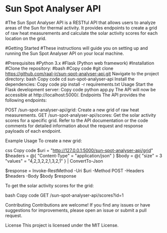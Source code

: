 # Sun Spot Analyser API

#The Sun Spot Analyser API is a RESTful API that allows users to analyze areas of the Sun for thermal activity. It provides endpoints to create a grid of raw heat measurements and calculate the solar activity scores for each location on the grid.

#Getting Started
#These instructions will guide you on setting up and running the Sun Spot Analyser API on your local machine.

#Prerequisites
#Python 3.x
#Flask (Python web framework)
#Installation
#Clone the repository:
#bash
#Copy code
#git clone https://github.com/raal-jr/sun-spot-analyser-api.git
Navigate to the project directory:
bash
Copy code
cd sun-spot-analyser-api
Install the dependencies:
Copy code
pip install -r requirements.txt
Usage
Start the Flask development server:
Copy code
python app.py
The API will now be accessible at http://localhost:5000/.
Endpoints
The API provides the following endpoints:

POST /sun-spot-analyser-api/grid: Create a new grid of raw heat measurements.
GET /sun-spot-analyser-api/scores: Get the solar activity scores for a specific grid.
Refer to the API documentation or the code comments for detailed information about the request and response payloads of each endpoint.

Example Usage
To create a new grid:

css
Copy code
$uri = "http://127.0.0.1:5000/sun-spot-analyser-api/grid"
$headers = @{
    "Content-Type" = "application/json"
}
$body = @{
    "size" = 3
    "values" = "4,2,3,2,2,1,3,2,1"
} | ConvertTo-Json

$response = Invoke-RestMethod -Uri $uri -Method POST -Headers $headers -Body $body
$response

To get the solar activity scores for the grid:

bash
Copy code
GET /sun-spot-analyser-api/scores?id=1

Contributing
Contributions are welcome! If you find any issues or have suggestions for improvements, please open an issue or submit a pull request.

License
This project is licensed under the MIT License.
